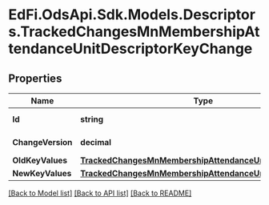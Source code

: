 # EdFi.OdsApi.Sdk.Models.Descriptors.TrackedChangesMnMembershipAttendanceUnitDescriptorKeyChange

## Properties

Name | Type | Description | Notes
------------ | ------------- | ------------- | -------------
**Id** | **string** | Resource identifier | [optional] 
**ChangeVersion** | **decimal** | Change version | [optional] 
**OldKeyValues** | [**TrackedChangesMnMembershipAttendanceUnitDescriptorKey**](TrackedChangesMnMembershipAttendanceUnitDescriptorKey.md) |  | [optional] 
**NewKeyValues** | [**TrackedChangesMnMembershipAttendanceUnitDescriptorKey**](TrackedChangesMnMembershipAttendanceUnitDescriptorKey.md) |  | [optional] 

[[Back to Model list]](../README.md#documentation-for-models) [[Back to API list]](../README.md#documentation-for-api-endpoints) [[Back to README]](../README.md)

